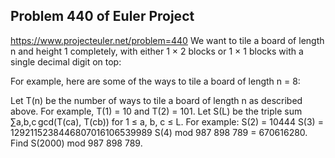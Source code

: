 ## Problem 440 of Euler Project 
https://www.projecteuler.net/problem=440
We want to tile a board of length n and height 1 completely, with either 1 × 2 blocks or 1 × 1 blocks with a single decimal digit on top:



For example, here are some of the ways to tile a board of length n = 8:



Let T(n) be the number of ways to tile a board of length n as described above.
For example, T(1) = 10 and T(2) = 101.
Let S(L) be the triple sum ∑a,b,c gcd(T(ca), T(cb)) for 1 ≤ a, b, c ≤ L.
For example:
S(2) = 10444
S(3) = 1292115238446807016106539989
S(4) mod 987 898 789 = 670616280.
Find S(2000) mod 987 898 789.